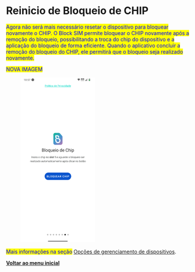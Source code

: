 # Reinicio de Bloqueio de CHIP

<mark style="color:blue;">Agora não será mais necessário resetar o dispositivo para bloquear novamente o CHIP. O Block SIM permite bloquear o CHIP novamente após a remoção do bloqueio, possibilitando a troca do chip do dispositivo e a aplicação do bloqueio de forma eficiente. Quando o aplicativo concluir a remoção do bloqueio do CHIP, ele permitirá que o bloqueio seja realizado novamente.</mark>

<mark style="color:blue;">NOVA IMAGEM</mark>

<figure><img src="../../../.gitbook/assets/image (280).png" alt="" width="204"><figcaption></figcaption></figure>

<mark style="color:blue;">Mais informações na seção</mark> [Opções de gerenciamento de dispositivos](../../portal/dispositivos/lista-de-dispositivos/opcoes-de-gerenciamento-de-dispositivos.md).

[**Voltar ao menu inicial**](./)

